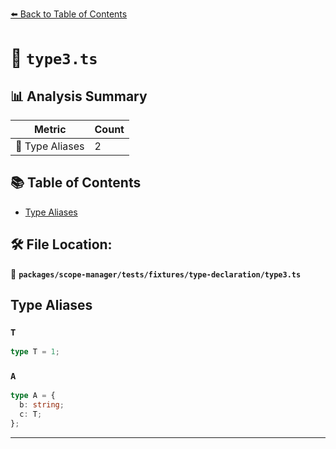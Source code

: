 [⬅️ Back to Table of Contents](../../../../../index.md)

# 📄 `type3.ts`

## 📊 Analysis Summary

| Metric | Count |
|--------|-------|
| 📑 Type Aliases | 2 |

## 📚 Table of Contents

- [Type Aliases](#type-aliases)

## 🛠️ File Location:
📂 **`packages/scope-manager/tests/fixtures/type-declaration/type3.ts`**

## Type Aliases

### `T`

```ts
type T = 1;
```

### `A`

```ts
type A = {
  b: string;
  c: T;
};
```


---